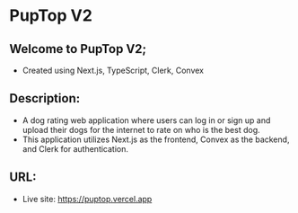 # PupTop V2

## Welcome to PupTop V2;
- Created using Next.js, TypeScript, Clerk, Convex

## Description:
- A dog rating web application where users can log in or sign up and upload their dogs for the internet to rate on who is the best dog.
- This application utilizes Next.js as the frontend, Convex as the backend, and Clerk for authentication.

## URL:
- Live site: https://puptop.vercel.app
